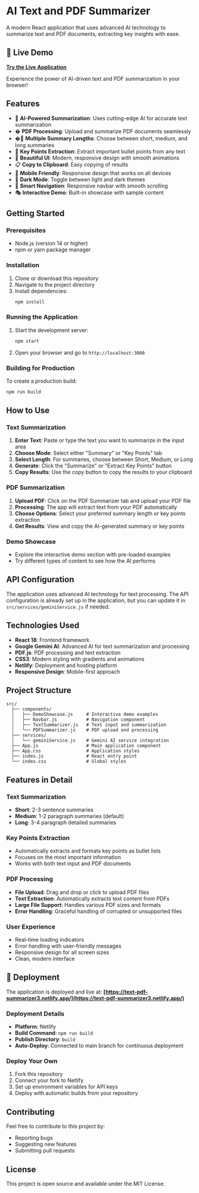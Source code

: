 # AI Text and PDF Summarizer

A modern React application that uses advanced AI technology to summarize text and PDF documents, extracting key insights with ease.

## 🌟 Live Demo

**[Try the Live Application](https://text-pdf-summarizer3.netlify.app/)**

Experience the power of AI-driven text and PDF summarization in your browser!

## Features

- 🤖 **AI-Powered Summarization**: Uses cutting-edge AI for accurate text summarization
- � **PDF Processing**: Upload and summarize PDF documents seamlessly
- �📝 **Multiple Summary Lengths**: Choose between short, medium, and long summaries
- 🎯 **Key Points Extraction**: Extract important bullet points from any text
- 🎨 **Beautiful UI**: Modern, responsive design with smooth animations
- 📋 **Copy to Clipboard**: Easy copying of results
- 📱 **Mobile Friendly**: Responsive design that works on all devices
- 🌙 **Dark Mode**: Toggle between light and dark themes
- 🧭 **Smart Navigation**: Responsive navbar with smooth scrolling
- 🎭 **Interactive Demo**: Built-in showcase with sample content

## Getting Started

### Prerequisites

- Node.js (version 14 or higher)
- npm or yarn package manager

### Installation

1. Clone or download this repository
2. Navigate to the project directory
3. Install dependencies:
   ```bash
   npm install
   ```

### Running the Application

1. Start the development server:
   ```bash
   npm start
   ```

2. Open your browser and go to `http://localhost:3000`

### Building for Production

To create a production build:
```bash
npm run build
```

## How to Use

### Text Summarization
1. **Enter Text**: Paste or type the text you want to summarize in the input area
2. **Choose Mode**: Select either "Summary" or "Key Points" tab
3. **Select Length**: For summaries, choose between Short, Medium, or Long
4. **Generate**: Click the "Summarize" or "Extract Key Points" button
5. **Copy Results**: Use the copy button to copy the results to your clipboard

### PDF Summarization
1. **Upload PDF**: Click on the PDF Summarizer tab and upload your PDF file
2. **Processing**: The app will extract text from your PDF automatically
3. **Choose Options**: Select your preferred summary length or key points extraction
4. **Get Results**: View and copy the AI-generated summary or key points

### Demo Showcase
- Explore the interactive demo section with pre-loaded examples
- Try different types of content to see how the AI performs

## API Configuration

The application uses advanced AI technology for text processing. The API configuration is already set up in the application, but you can update it in `src/services/geminiService.js` if needed.

## Technologies Used

- **React 18**: Frontend framework
- **Google Gemini AI**: Advanced AI for text summarization and processing
- **PDF.js**: PDF processing and text extraction
- **CSS3**: Modern styling with gradients and animations
- **Netlify**: Deployment and hosting platform
- **Responsive Design**: Mobile-first approach

## Project Structure

```
src/
  ├── components/
  │   ├── DemoShowcase.js     # Interactive demo examples
  │   ├── Navbar.js           # Navigation component
  │   ├── TextSummarizer.js   # Text input and summarization
  │   └── PDFSummarizer.js    # PDF upload and processing
  ├── services/
  │   └── geminiService.js    # Gemini AI service integration
  ├── App.js                  # Main application component
  ├── App.css                 # Application styles
  ├── index.js                # React entry point
  └── index.css               # Global styles
```

## Features in Detail

### Text Summarization
- **Short**: 2-3 sentence summaries
- **Medium**: 1-2 paragraph summaries (default)
- **Long**: 3-4 paragraph detailed summaries

### Key Points Extraction
- Automatically extracts and formats key points as bullet lists
- Focuses on the most important information
- Works with both text input and PDF documents

### PDF Processing
- **File Upload**: Drag and drop or click to upload PDF files
- **Text Extraction**: Automatically extracts text content from PDFs
- **Large File Support**: Handles various PDF sizes and formats
- **Error Handling**: Graceful handling of corrupted or unsupported files

### User Experience
- Real-time loading indicators
- Error handling with user-friendly messages
- Responsive design for all screen sizes
- Clean, modern interface

## 🚀 Deployment

The application is deployed and live at: **[https://text-pdf-summarizer3.netlify.app/](https://text-pdf-summarizer3.netlify.app/)**

### Deployment Details
- **Platform**: Netlify
- **Build Command**: `npm run build`
- **Publish Directory**: `build`
- **Auto-Deploy**: Connected to main branch for continuous deployment

### Deploy Your Own
1. Fork this repository
2. Connect your fork to Netlify
3. Set up environment variables for API keys
4. Deploy with automatic builds from your repository

## Contributing

Feel free to contribute to this project by:
- Reporting bugs
- Suggesting new features
- Submitting pull requests

## License

This project is open source and available under the MIT License.
